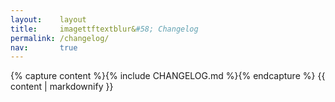 ```yaml
---
layout:    layout
title:     imagettftextblur&#58; Changelog
permalink: /changelog/
nav:       true
---
```


{% capture content %}{% include CHANGELOG.md %}{% endcapture %}
{{ content | markdownify }}

